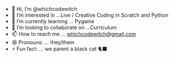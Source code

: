 - 👋 Hi, I’m @whichcodewitch
- 👀 I’m interested in ...Live / Creative Coding in Scratch and Python
- 🌱 I’m currently learning ... Pygame
- 💞️ I’m looking to collaborate on ...Curriculum
- 📫 How to reach me ... whichcodewitch@gmail.com
- 😄 Pronouns: ... they/them
- ⚡ Fun fact: ... we parent a black cat 🐈‍⬛

<!---
whichcodewitch/whichcodewitch is a ✨ special ✨ repository because its `README.md` (this file) appears on your GitHub profile.
You can click the Preview link to take a look at your changes.
--->
